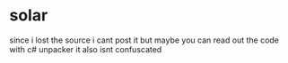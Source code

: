 # solar
since i lost the source i cant post it
but maybe you can read out the code with c# unpacker it also isnt confuscated
